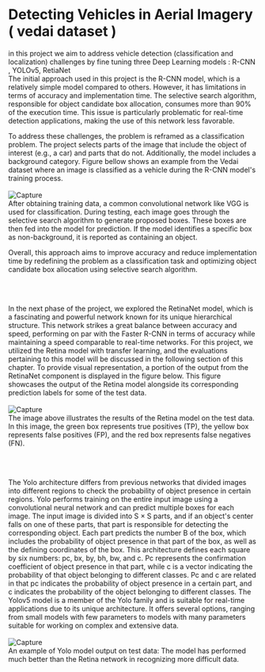 # Detecting Vehicles in Aerial Imagery ( vedai dataset )
in this project we aim to address vehicle detection (classification and localization) challenges by fine tuning three Deep Learning models : R-CNN , YOLOv5, RetiaNet
<br/>
The initial approach used in this project is the R-CNN model, which is a relatively simple model compared to others. However, it has limitations in terms of accuracy and implementation time. The selective search algorithm, responsible for object candidate box allocation, consumes more than 90% of the execution time. This issue is particularly problematic for real-time detection applications, making the use of this network less favorable.

To address these challenges, the problem is reframed as a classification problem. The project selects parts of the image that include the object of interest (e.g., a car) and parts that do not. Additionally, the model includes a background category. Figure bellow shows an example from the Vedai dataset where an image is classified as a vehicle during the R-CNN model's training process.
<br/>
<br/>
![Capture](https://github.com/alirezaghrb1999/ObjectDetection_Vedai/assets/46087111/e2d5b6d4-1072-4a05-b7fb-f67d77cbcc95)
<br/>
After obtaining training data, a common convolutional network like VGG is used for classification. During testing, each image goes through the selective search algorithm to generate proposed boxes. These boxes are then fed into the model for prediction. If the model identifies a specific box as non-background, it is reported as containing an object.

Overall, this approach aims to improve accuracy and reduce implementation time by redefining the problem as a classification task and optimizing object candidate box allocation using selective search algorithm.

<br/>
<br/>

In the next phase of the project, we explored the RetinaNet model, which is a fascinating and powerful network known for its unique hierarchical structure. This network strikes a great balance between accuracy and speed, performing on par with the Faster R-CNN in terms of accuracy while maintaining a speed comparable to real-time networks. For this project, we utilized the Retina model with transfer learning, and the evaluations pertaining to this model will be discussed in the following section of this chapter. To provide visual representation, a portion of the output from the RetinaNet component is displayed in the figure below. This figure showcases the output of the Retina model alongside its corresponding prediction labels for some of the test data.
<br/>
<br/>
![Capture](https://github.com/alirezaghrb1999/ObjectDetection_Vedai/assets/46087111/b4a4d152-e3d4-4d99-96b0-7cef2fce2e38)
<br/>
The image above illustrates the results of the Retina model on the test data. In this image, the green box represents true positives (TP), the yellow box represents false positives (FP), and the red box represents false negatives (FN).

<br/>
<br/>

The Yolo architecture differs from previous networks that divided images into different regions to check the probability of object presence in certain regions. Yolo performs training on the entire input image using a convolutional neural network and can predict multiple boxes for each image. The input image is divided into S × S parts, and if an object's center falls on one of these parts, that part is responsible for detecting the corresponding object. Each part predicts the number B of the box, which includes the probability of object presence in that part of the box, as well as the defining coordinates of the box. This architecture defines each square by six numbers: pc, bx, by, bh, bw, and c. Pc represents the confirmation coefficient of object presence in that part, while c is a vector indicating the probability of that object belonging to different classes. Pc and c are related in that pc indicates the probability of object presence in a certain part, and c indicates the probability of the object belonging to different classes. The Yolov5 model is a member of the Yolo family and is suitable for real-time applications due to its unique architecture. It offers several options, ranging from small models with few parameters to models with many parameters suitable for working on complex and extensive data.
<br/>
<br/>
![Capture](https://github.com/alirezaghrb1999/ObjectDetection_Vedai/assets/46087111/fc9d422f-8264-417b-950d-5aa583810b8b)
<br/>
An example of Yolo model output on test data: The model has performed much better than the Retina network in recognizing more difficult data.
